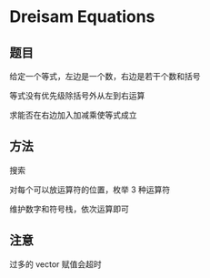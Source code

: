 # Dreisam Equations

## 题目

给定一个等式，左边是一个数，右边是若干个数和括号

等式没有优先级除括号外从左到右运算

求能否在右边加入加减乘使等式成立


## 方法

搜索

对每个可以放运算符的位置，枚举 3 种运算符

维护数字和符号栈，依次运算即可


## 注意

过多的 vector 赋值会超时
